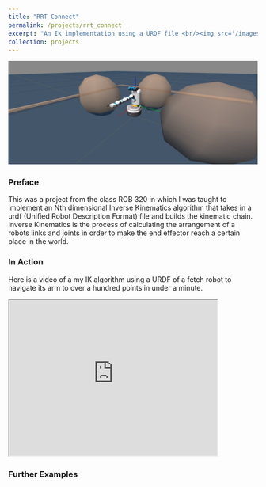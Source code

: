 ```yaml
---
title: "RRT Connect"
permalink: /projects/rrt_connect
excerpt: "An Ik implementation using a URDF file <br/><img src='/images/fetch_ik_landscape.png' width="420" height="315">"
collection: projects
---
```



<img src='/images/fetch_ik_landscape.png'>

### Preface
This was a project from the class ROB 320 in which I was taught to implement an Nth dimensional Inverse Kinematics algorithm that takes in a urdf (Unified Robot Description Format) file and builds the kinematic chain. Inverse Kinematics is the process of calculating the arrangement of a robots links and joints in order to make the end effector reach a certain place in the world.

### In Action
Here is a video of a my IK algorithm using a URDF of a fetch robot to navigate its arm to over a hundred points in under a minute.

<iframe width="420" height="315"
src="https://www.youtube.com/embed/3O8E3zix6I4?autoplay=1&mute=1">
A video of a robot moving around to hit setpoints
</iframe>



### Further Examples


